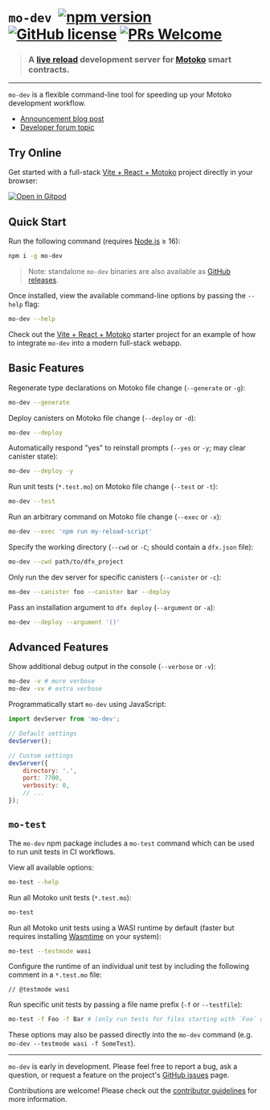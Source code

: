 
# `mo-dev` &nbsp;[![npm version](https://img.shields.io/npm/v/mo-dev.svg?logo=npm)](https://www.npmjs.com/package/mo-dev) [![GitHub license](https://img.shields.io/badge/license-Apache%202.0-blue.svg)](https://opensource.org/licenses/Apache-2.0) [![PRs Welcome](https://img.shields.io/badge/PRs-welcome-brightgreen.svg)](https://github.com/dfinity/motoko-dev-server/issues)

> ### A [live reload](https://blog.logrocket.com/complete-guide-full-stack-live-reload/) development server for [Motoko](https://smartcontracts.org/) smart contracts.

---

`mo-dev` is a flexible command-line tool for speeding up your Motoko development workflow. 

- [Announcement blog post](https://ryanvandersmith.medium.com/announcing-the-motoko-dev-server-live-reloading-for-web3-dapps-20363088afb4)
- [Developer forum topic](https://forum.dfinity.org/t/announcing-mo-dev-live-reloading-for-motoko-dapps/21007)

## Try Online

Get started with a full-stack [Vite + React + Motoko](https://github.com/rvanasa/vite-react-motoko#readme) project directly in your browser:

[![Open in Gitpod](https://gitpod.io/button/open-in-gitpod.svg)](https://gitpod.io/#https://github.com/rvanasa/vite-react-motoko)

## Quick Start

Run the following command (requires [Node.js](https://nodejs.org/en/) ≥ 16):

```sh
npm i -g mo-dev
```

> Note: standalone `mo-dev` binaries are also available as [GitHub releases](https://github.com/dfinity/motoko-dev-server/releases). 

Once installed, view the available command-line options by passing the `--help` flag:

```sh
mo-dev --help
```

Check out the [Vite + React + Motoko](https://github.com/rvanasa/vite-react-motoko#readme) starter project for an example of how to integrate `mo-dev` into a modern full-stack webapp.

## Basic Features

Regenerate type declarations on Motoko file change (`--generate` or `-g`):

```sh
mo-dev --generate
```

Deploy canisters on Motoko file change (`--deploy` or `-d`):

```sh
mo-dev --deploy
```

Automatically respond "yes" to reinstall prompts (`--yes` or `-y`; may clear canister state):

```sh
mo-dev --deploy -y
```

Run unit tests (`*.test.mo`) on Motoko file change (`--test` or `-t`):

```sh
mo-dev --test
```

Run an arbitrary command on Motoko file change (`--exec` or `-x`):

```sh
mo-dev --exec 'npm run my-reload-script'
```

Specify the working directory (`--cwd` or `-C`; should contain a `dfx.json` file):

```sh
mo-dev --cwd path/to/dfx_project
```

Only run the dev server for specific canisters (`--canister` or `-c`):

```sh
mo-dev --canister foo --canister bar --deploy
```

Pass an installation argument to `dfx deploy` (`--argument` or `-a`):

```sh
mo-dev --deploy --argument '()'
```

## Advanced Features

Show additional debug output in the console (`--verbose` or `-v`):

```sh
mo-dev -v # more verbose
mo-dev -vv # extra verbose
```

Programmatically start `mo-dev` using JavaScript:

```js
import devServer from 'mo-dev';

// Default settings
devServer();

// Custom settings
devServer({
    directory: '.',
    port: 7700,
    verbosity: 0,
    // ...
});
```

## `mo-test`

The `mo-dev` npm package includes a `mo-test` command which can be used to run unit tests in CI workflows. 

View all available options:

```sh
mo-test --help
```

Run all Motoko unit tests (`*.test.mo`):

```sh
mo-test
```

Run all Motoko unit tests using a WASI runtime by default (faster but requires installing [Wasmtime](https://wasmtime.dev/) on your system):

```sh
mo-test --testmode wasi
```

Configure the runtime of an individual unit test by including the following comment in a `*.test.mo` file:

```motoko
// @testmode wasi
```

Run specific unit tests by passing a file name prefix (`-f` or `--testfile`):

```sh
mo-test -f Foo -f Bar # (only run tests for files starting with `Foo` or `Bar`)
```

These options may also be passed directly into the `mo-dev` command (e.g. `mo-dev --testmode wasi -f SomeTest`).

---

`mo-dev` is early in development. Please feel free to report a bug, ask a question, or request a feature on the project's [GitHub issues](https://github.com/dfinity/motoko-dev-server/issues) page. 

Contributions are welcome! Please check out the [contributor guidelines](https://github.com/dfinity/motoko-dev-server/blob/main/.github/CONTRIBUTING.md) for more information.
